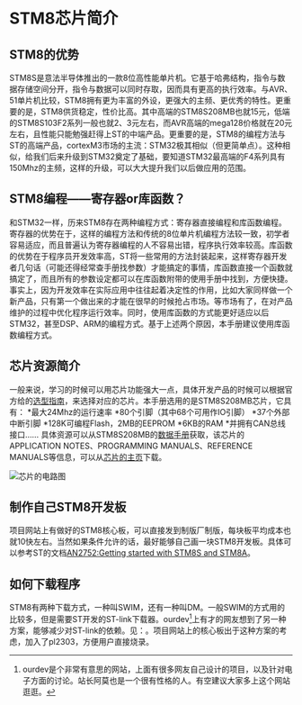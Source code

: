 # STM8芯片简介 #

## STM8的优势 ##
STM8S是意法半导体推出的一款8位高性能单片机。它基于哈弗结构，指令与数据存储空间分开，指令与数据可以同时存取，因而具有更高的执行效率。与AVR、51单片机比较，STM8拥有更为丰富的外设，更强大的主频、更优秀的特性。更重要的是，STM8供货稳定，性价比高。其中高端的STM8S208MB也就15元，低端的STM8S103F2系列一般也就2、3元左右，而AVR高端的mega128价格就在20元左右，且性能只能勉强赶得上ST的中端产品。更重要的是，STM8的编程方法与ST的高端产品，cortexM3市场的主流：STM32极其相似（但更简单点）。这种相似，给我们后来升级到STM32奠定了基础，要知道STM32最高端的F4系列具有150Mhz的主频，这样的升级，可以大大提升我们以后做应用的范围。

## STM8编程——寄存器or库函数？ ##
和STM32一样，历来STM8存在两种编程方式：寄存器直接编程和库函数编程。寄存器的优势在于，这样的编程方法和传统的8位单片机编程方法较一致，初学者容易适应，而且普遍认为寄存器编程的人不容易出错，程序执行效率较高。库函数的优势在于程序员开发效率高，ST将一些常用的方法封装起来，这样寄存器开发者几句话（可能还得经常查手册找参数）才能搞定的事情，库函数直接一个函数就搞定了，而且所有的参数设定都可以在库函数附带的使用手册中找到，方便快捷。
事实上，因为开发效率在实际应用中往往起着决定性的作用，比如大家同样做一个新产品，只有第一个做出来的才能在很早的时候抢占市场。等市场有了，在对产品维护的过程中优化程序运行效率。同时，使用库函数的方式能更好适应以后STM32，甚至DSP、ARM的编程方式。基于上述两个原因，本手册建议使用库函数编程方式。

## 芯片资源简介 ##
一般来说，学习的时候可以用芯片功能强大一点，具体开发产品的时候可以根据官方给的[选型指南](http://www.st.com/internet/com/SALES_AND_MARKETING_RESOURCES/MARKETING_COMMUNICATION/MARKETING_BROCHURE/brstm8.pdf)，来选择对应的芯片。本手册选用的是STM8S208MB芯片，它具有：
*最大24Mhz的运行速率
*80个引脚（其中68个可用作IO引脚）
*37个外部中断引脚
*128K可编程Flash，2MB的EEPROM
*6KB的RAM
*并拥有CAN总线接口……
具体资源可以从STM8S208MB的[数据手册](http://www.st.com/internet/com/TECHNICAL_RESOURCES/TECHNICAL_LITERATURE/DATASHEET/CD00197787.pdf)获取，该芯片的APPLICATION NOTES、PROGRAMMING MANUALS、REFERENCE MANUALS等信息，可以从[芯片的主页](http://www.st.com/internet/mcu/product/190232.jsp)下载。


![芯片的电路图](figures/circuit_diagram.jpg)

## 制作自己STM8开发板 ##
项目网站上有做好的STM8核心板，可以直接发到制版厂制版，每块板平均成本也就10快左右。当然如果条件允许的话，最好能够自己画一块STM8开发板。具体可以参考ST的文档[AN2752:Getting started with STM8S and STM8A](http://www.st.com/internet/com/TECHNICAL_RESOURCES/TECHNICAL_LITERATURE/APPLICATION_NOTE/CD00194637.pdf)。

## 如何下载程序 ##
STM8有两种下载方式，一种叫SWIM，还有一种叫DM。一般SWIM的方式用的比较多，但是需要ST开发的ST-link下载器。ourdev[^20]上有才的网友想到了另一种方案，能够减少对ST-link的依赖。见：。项目网站上的核心板出于这种方案的考虑，加入了pl2303，方便用户直接烧录。

[^20]:ourdev是个非常有意思的网站，上面有很多网友自己设计的项目，以及针对电子方面的讨论。站长阿莫也是一个很有性格的人。有空建议大家多上这个网站逛逛。

